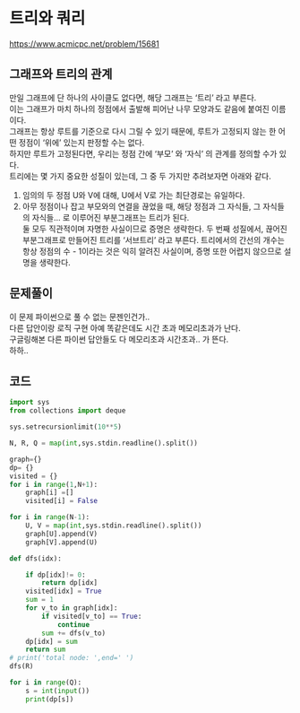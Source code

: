 # 트리와 쿼리
https://www.acmicpc.net/problem/15681

## 그래프와 트리의 관계
만일 그래프에 단 하나의 사이클도 없다면, 해당 그래프는 ‘트리’ 라고 부른다.  
이는 그래프가 마치 하나의 정점에서 출발해 피어난 나무 모양과도 같음에 붙여진 이름이다.  
그래프는 항상 루트를 기준으로 다시 그릴 수 있기 때문에, 루트가 고정되지 않는 한 어떤 정점이 ‘위에’ 있는지 판정할 수는 없다.  
하지만 루트가 고정된다면, 우리는 정점 간에 ‘부모’ 와 ‘자식’ 의 관계를 정의할 수가 있다.  
트리에는 몇 가지 중요한 성질이 있는데, 그 중 두 가지만 추려보자면 아래와 같다.  

1. 임의의 두 정점 U와 V에 대해, U에서 V로 가는 최단경로는 유일하다.  
2. 아무 정점이나 잡고 부모와의 연결을 끊었을 때, 해당 정점과 그 자식들, 그 자식들의 자식들… 로 이루어진 부분그래프는 트리가 된다.  
둘 모두 직관적이며 자명한 사실이므로 증명은 생략한다. 두 번째 성질에서, 끊어진 부분그래프로 만들어진 트리를 ‘서브트리’ 라고 부른다. 
트리에서의 간선의 개수는 항상 정점의 수 - 1이라는 것은 익히 알려진 사실이며, 증명 또한 어렵지 않으므로 설명을 생략한다.  


## 문제풀이
이 문제 파이썬으로 풀 수 없는 문젠인건가..   
다른 답안이랑 로직 구현 아예 똑같은데도 시간 초과 메모리초과가 난다.  
구글링해본 다른 파이썬 답안들도 다 메모리초과 시간초과.. 가 뜬다.   
하하..  

## 코드

``` python
import sys
from collections import deque

sys.setrecursionlimit(10**5)

N, R, Q = map(int,sys.stdin.readline().split())

graph={}
dp= {}
visited = {}
for i in range(1,N+1):
    graph[i] =[]
    visited[i] = False

for i in range(N-1):
    U, V = map(int,sys.stdin.readline().split())
    graph[U].append(V)
    graph[V].append(U)

def dfs(idx):

    if dp[idx]!= 0:
        return dp[idx]
    visited[idx] = True
    sum = 1
    for v_to in graph[idx]:
        if visited[v_to] == True:
            continue
        sum += dfs(v_to)
    dp[idx] = sum
    return sum
# print('total node: ',end=' ')
dfs(R)

for i in range(Q):
    s = int(input())
    print(dp[s])

```

